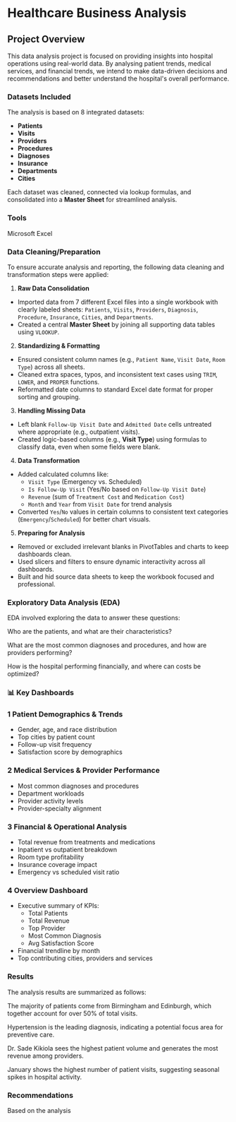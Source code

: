 # Healthcare Business Analysis

## Project Overview
This data analysis project is focused on providing insights into hospital operations using real-world data. By analysing patient trends, medical services, and financial trends, we intend to make data-driven decisions and recommendations and better understand the hospital's overall performance.

### Datasets Included
The analysis is based on 8 integrated datasets:
- **Patients**
- **Visits**
- **Providers**
- **Procedures**
- **Diagnoses**
- **Insurance**
- **Departments**
- **Cities**

Each dataset was cleaned, connected via lookup formulas, and consolidated into a **Master Sheet** for streamlined analysis.

### Tools
Microsoft Excel

### Data Cleaning/Preparation
To ensure accurate analysis and reporting, the following data cleaning and transformation steps were applied:

1. **Raw Data Consolidation**
- Imported data from 7 different Excel files into a single workbook with clearly labeled sheets: `Patients`, `Visits`, `Providers`, `Diagnosis`, `Procedure`, `Insurance`, `Cities`, and `Departments`.
- Created a central **Master Sheet** by joining all supporting data tables using `VLOOKUP`.

2. **Standardizing & Formatting**
- Ensured consistent column names (e.g., `Patient Name`, `Visit Date`, `Room Type`) across all sheets.
- Cleaned extra spaces, typos, and inconsistent text cases using `TRIM`, `LOWER`, and `PROPER` functions.
- Reformatted date columns to standard Excel date format for proper sorting and grouping.

3. **Handling Missing Data**
- Left blank `Follow-Up Visit Date` and `Admitted Date` cells untreated where appropriate (e.g., outpatient visits).
- Created logic-based columns (e.g., **Visit Type**) using formulas to classify data, even when some fields were blank.

4. **Data Transformation**
- Added calculated columns like:
  - `Visit Type` (Emergency vs. Scheduled)
  - `Is Follow-Up Visit` (Yes/No based on `Follow-Up Visit Date`)
  - `Revenue` (sum of `Treatment Cost` and `Medication Cost`)
  - `Month` and `Year` from `Visit Date` for trend analysis
- Converted `Yes`/`No` values in certain columns to consistent text categories (`Emergency`/`Scheduled`) for better chart visuals.

5. **Preparing for Analysis**
- Removed or excluded irrelevant blanks in PivotTables and charts to keep dashboards clean.
- Used slicers and filters to ensure dynamic interactivity across all dashboards.
- Built and hid source data sheets to keep the workbook focused and professional.

### Exploratory Data Analysis (EDA)
EDA involved exploring the data to answer these questions:

Who are the patients, and what are their characteristics?

What are the most common diagnoses and procedures, and how are providers performing?

How is the hospital performing financially, and where can costs be optimized?

### 📊 Key Dashboards

### 1 **Patient Demographics & Trends**
- Gender, age, and race distribution
- Top cities by patient count
- Follow-up visit frequency
- Satisfaction score by demographics

### 2 **Medical Services & Provider Performance**
- Most common diagnoses and procedures
- Department workloads
- Provider activity levels
- Provider-specialty alignment

### 3 **Financial & Operational Analysis**
- Total revenue from treatments and medications
- Inpatient vs outpatient breakdown
- Room type profitability
- Insurance coverage impact
- Emergency vs scheduled visit ratio

### 4 **Overview Dashboard**
- Executive summary of KPIs:
  - Total Patients
  - Total Revenue
  - Top Provider
  - Most Common Diagnosis
  - Avg Satisfaction Score
- Financial trendline by month
- Top contributing cities, providers and services

### Results 
The analysis results are summarized as follows:

The majority of patients come from Birmingham and Edinburgh, which together account for over 50% of total visits.

Hypertension is the leading diagnosis, indicating a potential focus area for preventive care.

Dr. Sade Kikiola sees the highest patient volume and generates the most revenue among providers.

January shows the highest number of patient visits, suggesting seasonal spikes in hospital activity.

### Recommendations
Based on the analysis
